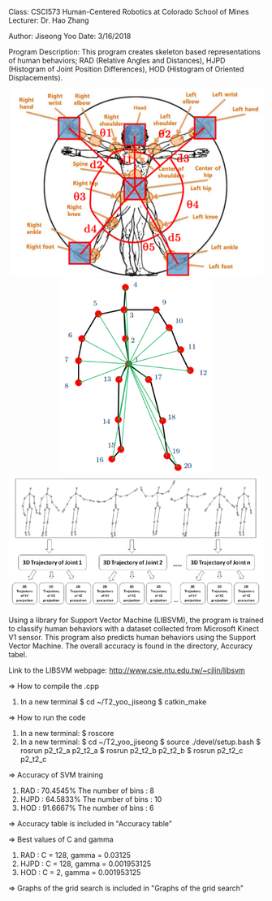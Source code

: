 Class: CSCI573 Human-Centered Robotics at Colorado School of Mines
Lecturer: Dr. Hao Zhang

Author: Jiseong Yoo
Date: 3/16/2018

Program Description:
 This program creates skeleton based representations of human behaviors; RAD (Relative Angles and Distances), HJPD (Histogram of Joint Position Differences), HOD (Histogram of Oriented Displacements).
 
<div align="center">
    <img src="/RAD_representation.png" width="500px"</img><br>
	<RAD representation>
    <img src="/HJPD_representation.png" width="300px"</img><br>
	<HJPD representation>
    <img src="/HOD_representation.png" width="700px"</img>
	<HOD representation>
</div>

 Using a library for Support Vector Machine (LIBSVM), the program is trained to classify human behaviors with a dataset collected from Microsoft Kinect V1 sensor.
 This program also predicts human behaviors using the Support Vector Machine.
 The overall accuracy is found in the directory, Accuracy tabel.
 

 Link to the LIBSVM webpage:
	http://www.csie.ntu.edu.tw/~cjlin/libsvm

=> How to compile the .cpp
1. In a new terminal
	$ cd ~/T2_yoo_jiseong
	$ catkin_make

=> How to run the code
1. In a new terminal:
	$ roscore
2. In a new terminal:
	$ cd ~/T2_yoo_jiseong
	$ source ./devel/setup.bash
	$ rosrun p2_t2_a p2_t2_a
	$ rosrun p2_t2_b p2_t2_b
	$ rosrun p2_t2_c p2_t2_c

=> Accuracy of SVM training
1. RAD  : 70.4545%
	The number of bins : 8
2. HJPD : 64.5833%
	The number of bins : 10
3. HOD  : 91.6667%
	The number of bins : 6

=> Accuracy table is included in "Accuracy table"

=> Best values of C and gamma
1. RAD  : C = 128, gamma = 0.03125
2. HJPD : C = 128, gamma = 0.001953125
3. HOD  : C = 2,   gamma = 0.001953125

=> Graphs of the grid search is included in "Graphs of the grid search"

